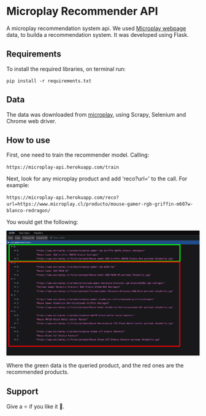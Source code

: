 # Microplay Recommender API

A microplay recommendation system api. We used
[Microplay webpage](https://www.microplay.cl/) data, to builda a recommendation system. It was developed using Flask.

## Requirements

To install the required libraries, on terminal run:

```
pip install -r requirements.txt
```

## Data

The data was downloaded from [microplay](https://www.microplay.cl), using Scrapy, Selenium and Chrome web driver.

## How to use

First, one need to train the recommender model. Calling:

`
https://microplay-api.herokuapp.com/train
`

Next, look for any microplay product and add 'reco?url=' to the call. For example:

`
https://microplay-api.herokuapp.com/reco?url=https://www.microplay.cl/producto/mouse-gamer-rgb-griffin-m607w-blanco-redragon/
`

You would get the following:

![](https://raw.githubusercontent.com/CrisLeaf/microplay_recommender_api/main/index.jpeg)

Where the green data is the queried product, and the red ones are the recommended products.


## Support

Give a :star: if you like it :hugs:.
